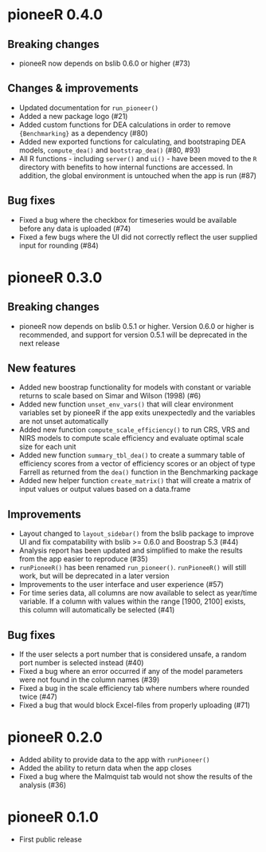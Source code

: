 # pioneeR 0.4.0

## Breaking changes

- pioneeR now depends on bslib 0.6.0 or higher (#73)

## Changes & improvements

- Updated documentation for `run_pioneer()`
- Added a new package logo (#21)
- Added custom functions for DEA calculations in order to remove `{Benchmarking}` as a dependency (#80)
- Added new exported functions for calculating, and bootstraping DEA models, `compute_dea()` and `bootstrap_dea()` (#80, #93)
- All R functions - including `server()` and `ui()` - have been moved to the `R` directory with benefits to how internal functions are accessed. In addition, the global environment is untouched when the app is run (#87)


## Bug fixes

- Fixed a bug where the checkbox for timeseries would be available before any data is uploaded (#74)
- Fixed a few bugs where the UI did not correctly reflect the user supplied input for rounding (#84)

# pioneeR 0.3.0

## Breaking changes

- pioneeR now depends on bslib 0.5.1 or higher. Version 0.6.0 or higher is recommended, and support for version 0.5.1 will be deprecated in the next release

## New features

- Added new boostrap functionality for models with constant or variable returns to scale based on Simar and Wilson (1998) (#6)
- Added new function `unset_env_vars()` that will clear environment variables set by pioneeR if the app exits unexpectedly and the variables are not unset automatically
- Added new function `compute_scale_efficiency()` to run CRS, VRS and NIRS models to compute scale efficiency and evaluate optimal scale size for each unit
- Added new function `summary_tbl_dea()` to create a summary table of efficiency scores from a vector of efficiency scores or an object of type Farrell as returned from the `dea()` function in the Benchmarking package
- Added new helper function `create_matrix()` that will create a matrix of input values or output values based on a data.frame

## Improvements

- Layout changed to `layout_sidebar()` from the bslib package to improve UI and fix compatability with bslib >= 0.6.0 and Boostrap 5.3 (#44)
- Analysis report has been updated and simplified to make the results from the app easier to reproduce (#35)
- `runPioneeR()` has been renamed `run_pioneer()`. `runPioneeR()` will still work, but will be deprecated in a later version
- Improvements to the user interface and user experience (#57)
- For time series data, all columns are now available to select as year/time variable. If a column with values within the range \[1900, 2100\] exists, this column will automatically be selected (#41)

## Bug fixes

- If the user selects a port number that is considered unsafe, a random port number is selected instead (#40)
- Fixed a bug where an error occurred if any of the model parameters were not found in the column names (#39)
- Fixed a bug in the scale efficiency tab where numbers where rounded twice (#47)
- Fixed a bug that would block Excel-files from properly uploading (#71)

# pioneeR 0.2.0

- Added ability to provide data to the app with `runPioneer()`
- Added the ability to return data when the app closes
- Fixed a bug where the Malmquist tab would not show the results of the analysis (#36)

# pioneeR 0.1.0

- First public release

